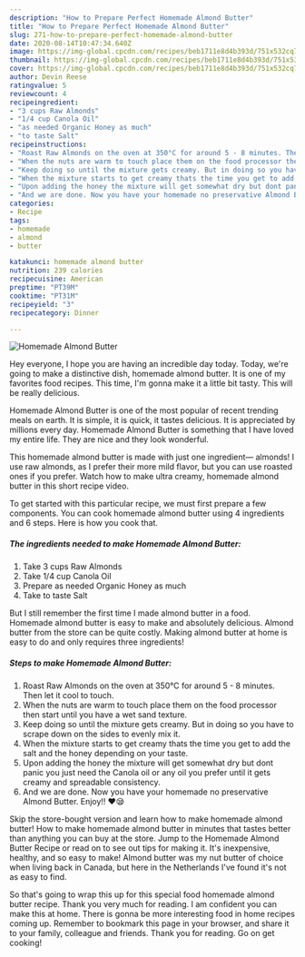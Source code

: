```yaml
---
description: "How to Prepare Perfect Homemade Almond Butter"
title: "How to Prepare Perfect Homemade Almond Butter"
slug: 271-how-to-prepare-perfect-homemade-almond-butter
date: 2020-08-14T10:47:34.640Z
image: https://img-global.cpcdn.com/recipes/beb1711e8d4b393d/751x532cq70/homemade-almond-butter-recipe-main-photo.jpg
thumbnail: https://img-global.cpcdn.com/recipes/beb1711e8d4b393d/751x532cq70/homemade-almond-butter-recipe-main-photo.jpg
cover: https://img-global.cpcdn.com/recipes/beb1711e8d4b393d/751x532cq70/homemade-almond-butter-recipe-main-photo.jpg
author: Devin Reese
ratingvalue: 5
reviewcount: 4
recipeingredient:
- "3 cups Raw Almonds"
- "1/4 cup Canola Oil"
- "as needed Organic Honey as much"
- "to taste Salt"
recipeinstructions:
- "Roast Raw Almonds on the oven at 350°C for around 5 - 8 minutes. Then let it cool to touch."
- "When the nuts are warm to touch place them on the food processor then start until you have a wet sand texture."
- "Keep doing so until the mixture gets creamy. But in doing so you have to scrape down on the sides to evenly mix it."
- "When the mixture starts to get creamy thats the time you get to add the salt and the honey depending on your taste."
- "Upon adding the honey the mixture will get somewhat dry but dont panic you just need the Canola oil or any oil you prefer until it gets creamy and spreadable consistency."
- "And we are done. Now you have your homemade no preservative Almond Butter. Enjoy!! ❤️😪"
categories:
- Recipe
tags:
- homemade
- almond
- butter

katakunci: homemade almond butter 
nutrition: 239 calories
recipecuisine: American
preptime: "PT39M"
cooktime: "PT31M"
recipeyield: "3"
recipecategory: Dinner

---
```



![Homemade Almond Butter](https://img-global.cpcdn.com/recipes/beb1711e8d4b393d/751x532cq70/homemade-almond-butter-recipe-main-photo.jpg)

Hey everyone, I hope you are having an incredible day today. Today, we're going to make a distinctive dish, homemade almond butter. It is one of my favorites food recipes. This time, I'm gonna make it a little bit tasty. This will be really delicious.

Homemade Almond Butter is one of the most popular of recent trending meals on earth. It is simple, it is quick, it tastes delicious. It is appreciated by millions every day. Homemade Almond Butter is something that I have loved my entire life. They are nice and they look wonderful.

This homemade almond butter is made with just one ingredient— almonds! I use raw almonds, as I prefer their more mild flavor, but you can use roasted ones if you prefer. Watch how to make ultra creamy, homemade almond butter in this short recipe video.


To get started with this particular recipe, we must first prepare a few components. You can cook homemade almond butter using 4 ingredients and 6 steps. Here is how you cook that.

<!--inarticleads1-->

##### The ingredients needed to make Homemade Almond Butter:

1. Take 3 cups Raw Almonds
1. Take 1/4 cup Canola Oil
1. Prepare as needed Organic Honey as much
1. Take to taste Salt


But I still remember the first time I made almond butter in a food. Homemade almond butter is easy to make and absolutely delicious. Almond butter from the store can be quite costly. Making almond butter at home is easy to do and only requires three ingredients! 

<!--inarticleads2-->

##### Steps to make Homemade Almond Butter:

1. Roast Raw Almonds on the oven at 350°C for around 5 - 8 minutes. Then let it cool to touch.
1. When the nuts are warm to touch place them on the food processor then start until you have a wet sand texture.
1. Keep doing so until the mixture gets creamy. But in doing so you have to scrape down on the sides to evenly mix it.
1. When the mixture starts to get creamy thats the time you get to add the salt and the honey depending on your taste.
1. Upon adding the honey the mixture will get somewhat dry but dont panic you just need the Canola oil or any oil you prefer until it gets creamy and spreadable consistency.
1. And we are done. Now you have your homemade no preservative Almond Butter. Enjoy!! ❤️😪


Skip the store-bought version and learn how to make homemade almond butter! How to make homemade almond butter in minutes that tastes better than anything you can buy at the store. Jump to the Homemade Almond Butter Recipe or read on to see out tips for making it. It&#39;s inexpensive, healthy, and so easy to make! Almond butter was my nut butter of choice when living back in Canada, but here in the Netherlands I&#39;ve found it&#39;s not as easy to find. 

So that's going to wrap this up for this special food homemade almond butter recipe. Thank you very much for reading. I am confident you can make this at home. There is gonna be more interesting food in home recipes coming up. Remember to bookmark this page in your browser, and share it to your family, colleague and friends. Thank you for reading. Go on get cooking!

